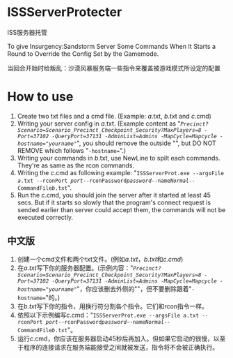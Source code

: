 # ISSServerProtecter
ISS服务器托管

To give Insurgency:Sandstorm Server Some Commands When It Starts a Round to Override the Config Set by the Gamemode.

当回合开始时给叛乱：沙漠风暴服务端一些指令来覆盖被游戏模式所设定的配置


# How to use
1. Create two txt files and a cmd file. (Example: *a*.txt, *b*.txt and *c*.cmd)
2. Writing your server config in *a*.txt. (Example content as "*`Precinct?Scenario=Scenario_Precinct_Checkpoint_Security?MaxPlayers=8 -Port=37102 -QueryPort=37131 -AdminList=Admins -MapCycle=Mapcycle -hostname="yourname"`*", you should remove the outside "", but DO NOT REMOVE which follows "`-hostname=`".)
3. Writing your commands in *b*.txt, use NewLine to spilt each commands. They're as same as the rcon commands.
4. Writing the *c*.cmd as following example: "`ISSServerProt.exe --argsFile `*`a`*`.txt --rconPort `*`port`*` --rconPassword `*`password`*` --name `*`Normal`*` --CommandFile `*`b`*`.txt`".
5. Run the *c*.cmd, you should join the server after it started at least 45 secs. But if it starts so slowly that the program's connect request is sended earlier than server could accept them, the commands will not be executed correctly.

## 中文版
1. 创建一个cmd文件和两个txt文件。(例如*a.txt*，*b.txt*和*c.cmd*)
2. 在*a.txt*写下你的服务器配置。(示例内容："*`Precinct?Scenario=Scenario_Precinct_Checkpoint_Security?MaxPlayers=8 -Port=37102 -QueryPort=37131 -AdminList=Admins -MapCycle=Mapcycle -hostname="yourname"`*"，你应该删去外侧的""，但不要删除跟着"`-hostname=`"的。)
3. 在*b.txt*写下你的指令，用换行符分割各个指令。它们和rcon指令一样。
4. 依照以下示例编写*c*.cmd："`ISSServerProt.exe --argsFile `*`a`*`.txt --rconPort `*`port`*` --rconPassword `*`password`*` --name `*`Normal`*` --CommandFile `*`b`*`.txt`"。
5. 运行*c*.cmd，你应该在服务器启动45秒后再加入。但如果它启动的很慢，以至于程序的连接请求在服务端能接受之间就被发送，指令将不会被正确执行。
